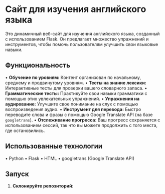 # Сайт для изучения английского языка

Это динамичный веб-сайт для изучения английского языка, созданный с использованием Flask. Он предлагает множество упражнений и инструментов, чтобы помочь пользователям улучшить свои языковые навыки.

## Функциональность

•   **Обучение по уровням:** Контент организован по начальному, среднему и продвинутому уровням.
•   **Тесты на знание лексики:** Интерактивные тесты для проверки вашего словарного запаса.
•   **Грамматические тесты:** Практикуйте свои навыки грамматики с помощью этих увлекательных упражнений.
•   **Упражнения на аудирование:** Улучшите свое понимание на слух с помощью воспроизведения аудио.
•   **Инструмент для перевода:** Быстро переводите слова и фразы с помощью Google Translate API (на базе `googletrans`).
•   **Отслеживание прогресса:** Ваш прогресс сохраняется с использованием сессий, так что вы можете продолжить с того места, где остановились.

## Использованные технологии

•   Python
•   Flask
•   HTML
•   googletrans (Google Translate API)

## Запуск

1.  **Склонируйте репозиторий:**

    


